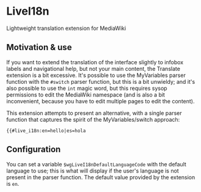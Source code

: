 # LiveI18n
Lightweight translation extension for MediaWiki

## Motivation & use

If you want to extend the translation of the interface slightly to infobox labels and navigational help, but not your main content, the Translate extension is a bit excessive. It's possible to use the MyVariables parser function with the `#switch` parser function, but this is a bit unwieldy; and it's also possible to use the `int` magic word, but this requires sysop permissions to edit the MediaWiki namespace (and is also a bit inconvenient, because you have to edit multiple pages to edit the content).

This extension attempts to present an alternative, with a single parser function that captures the spirit of the MyVariables/switch approach:

```
{{#live_i18n:en=hello|es=hola
```

## Configuration
You can set a variable `$wgLiveI18nDefaultLanguageCode` with the default language to use; this is what will display if the user's language is not present in the parser function. The default value provided by the extension is `en`.
